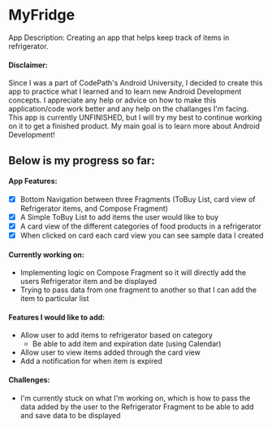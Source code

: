 # MyFridge
App Description: Creating an app that helps keep track of items in refrigerator.

#### Disclaimer:
Since I was a part of CodePath's Android University, I decided to create this app to practice what I learned and to learn new 
Android Development concepts. I appreciate any help or advice on how to make this application/code work better and any help
on the challanges I'm facing. This app is currently UNFINISHED, but I will try my best to continue working on it to get a finished product.
My main goal is to learn more about Android Development!

## Below is my progress so far:

#### App Features:

- [x] Bottom Navigation between three Fragments (ToBuy List, card view of Refrigerator items, and Compose Fragment)
- [x] A Simple ToBuy List to add items the user would like to buy
- [x] A card view of the different categories of food products in a refrigerator
- [x] When clicked on card each card view you can see sample data I created

#### Currently working on:

- Implementing logic on Compose Fragment so it will directly add the users Refrigerator item and be displayed
- Trying to pass data from one fragment to another so that I can add the item to particular list

#### Features I would like to add:
- Allow user to add items to refrigerator based on category
  - Be able to add item and expiration date (using Calendar)
- Allow user to view items added through the card view
- Add a notification for when item is expired

#### Challenges:
- I'm currently stuck on what I'm working on, which is how to pass the data added by the user to the Refrigerator Fragment to be 
able to add and save data to be displayed
